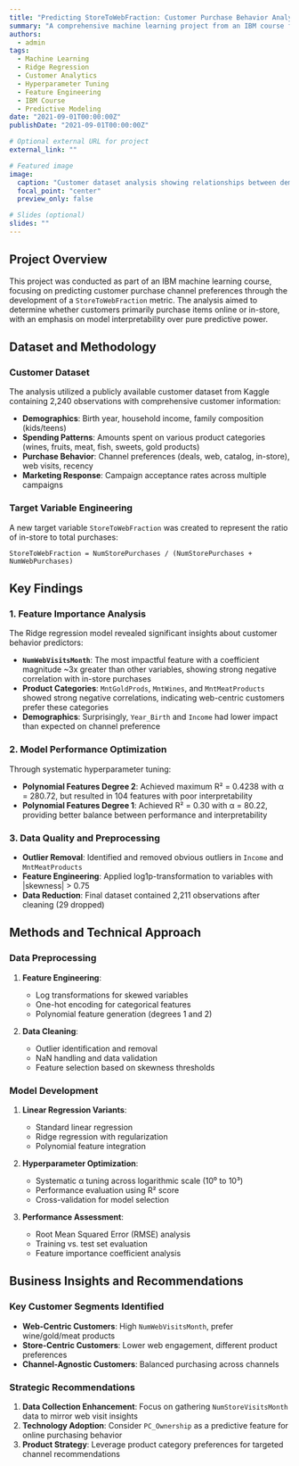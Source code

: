 ```yaml
---
title: "Predicting StoreToWebFraction: Customer Purchase Behavior Analysis"
summary: "A comprehensive machine learning project from an IBM course focusing on predicting customer purchase channel preferences (online vs. in-store) using Ridge regression with polynomial features and hyperparameter tuning."
authors:
  - admin
tags:
  - Machine Learning
  - Ridge Regression
  - Customer Analytics
  - Hyperparameter Tuning
  - Feature Engineering
  - IBM Course
  - Predictive Modeling
date: "2021-09-01T00:00:00Z"
publishDate: "2021-09-01T00:00:00Z"

# Optional external URL for project
external_link: ""

# Featured image
image:
  caption: "Customer dataset analysis showing relationships between demographics, spending habits, and purchase channel preferences"
  focal_point: "center"
  preview_only: false

# Slides (optional)
slides: ""
---
```


## Project Overview

This project was conducted as part of an IBM machine learning course, focusing on predicting customer purchase channel preferences through the development of a `StoreToWebFraction` metric. The analysis aimed to determine whether customers primarily purchase items online or in-store, with an emphasis on model interpretability over pure predictive power.

## Dataset and Methodology

### **Customer Dataset**
The analysis utilized a publicly available customer dataset from Kaggle containing 2,240 observations with comprehensive customer information:

- **Demographics**: Birth year, household income, family composition (kids/teens)
- **Spending Patterns**: Amounts spent on various product categories (wines, fruits, meat, fish, sweets, gold products)
- **Purchase Behavior**: Channel preferences (deals, web, catalog, in-store), web visits, recency
- **Marketing Response**: Campaign acceptance rates across multiple campaigns

### **Target Variable Engineering**
A new target variable `StoreToWebFraction` was created to represent the ratio of in-store to total purchases:
```
StoreToWebFraction = NumStorePurchases / (NumStorePurchases + NumWebPurchases)
```

## Key Findings

### **1. Feature Importance Analysis**
The Ridge regression model revealed significant insights about customer behavior predictors:

- **`NumWebVisitsMonth`**: The most impactful feature with a coefficient magnitude ~3x greater than other variables, showing strong negative correlation with in-store purchases
- **Product Categories**: `MntGoldProds`, `MntWines`, and `MntMeatProducts` showed strong negative correlations, indicating web-centric customers prefer these categories
- **Demographics**: Surprisingly, `Year_Birth` and `Income` had lower impact than expected on channel preference

### **2. Model Performance Optimization**
Through systematic hyperparameter tuning:

- **Polynomial Features Degree 2**: Achieved maximum R² = 0.4238 with α = 280.72, but resulted in 104 features with poor interpretability
- **Polynomial Features Degree 1**: Achieved R² = 0.30 with α = 80.22, providing better balance between performance and interpretability

### **3. Data Quality and Preprocessing**
- **Outlier Removal**: Identified and removed obvious outliers in `Income` and `MntMeatProducts`
- **Feature Engineering**: Applied log1p-transformation to variables with |skewness| > 0.75
- **Data Reduction**: Final dataset contained 2,211 observations after cleaning (29 dropped)

## Methods and Technical Approach

### **Data Preprocessing**
1. **Feature Engineering**: 
   - Log transformations for skewed variables
   - One-hot encoding for categorical features
   - Polynomial feature generation (degrees 1 and 2)

2. **Data Cleaning**:
   - Outlier identification and removal
   - NaN handling and data validation
   - Feature selection based on skewness thresholds

### **Model Development**
1. **Linear Regression Variants**:
   - Standard linear regression
   - Ridge regression with regularization
   - Polynomial feature integration

2. **Hyperparameter Optimization**:
   - Systematic α tuning across logarithmic scale (10⁰ to 10³)
   - Performance evaluation using R² score
   - Cross-validation for model selection

3. **Performance Assessment**:
   - Root Mean Squared Error (RMSE) analysis
   - Training vs. test set evaluation
   - Feature importance coefficient analysis

## Business Insights and Recommendations

### **Key Customer Segments Identified**
- **Web-Centric Customers**: High `NumWebVisitsMonth`, prefer wine/gold/meat products
- **Store-Centric Customers**: Lower web engagement, different product preferences
- **Channel-Agnostic Customers**: Balanced purchasing across channels

### **Strategic Recommendations**
1. **Data Collection Enhancement**: Focus on gathering `NumStoreVisitsMonth` data to mirror web visit insights
2. **Technology Adoption**: Consider `PC_Ownership` as a predictive feature for online purchasing behavior
3. **Product Strategy**: Leverage product category preferences for targeted channel recommendations
